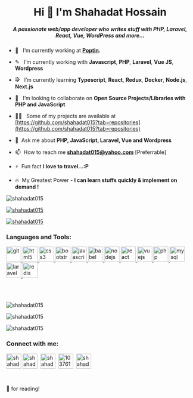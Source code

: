 <h1 align="center">Hi 👋 I'm Shahadat Hossain</h1>

<h5 align="center">A passionate web/app developer who writes stuff with PHP, Laravel, React, Vue, WordPress and more...</h5>


- 🔭  &nbsp; I’m currently working at **[Poptin](https://poptin.com).**

- ✎ &nbsp; I’m currently working with **Javascript**, **PHP**, **Laravel**, **Vue JS**, **Wordpress**

- ⭆  &nbsp; I’m currently learning **Typescript**, **React**, **Redux**, **Docker**, **Node.js**, **Next.js**

- 👯  &nbsp; I’m looking to collaborate on **Open Source Projects/Libraries with PHP and JavaScript**

- 👨‍💻  &nbsp; Some of my projects are available at [https://github.com/shahadat015?tab=repositories](https://github.com/shahadat015?tab=repositories)

- 💬  &nbsp;Ask me about **PHP, JavaScript, Laravel, Vue and Wordpress**

- 📫  &nbsp;How to reach me **shahadat015@yahoo.com** [Preferrable]

- ⚡  &nbsp;Fun fact **I love to travel...:P**

- 🔥 &nbsp;My Greatest Power - **I can learn stuffs quickly & implement on demand !**


<p align="left"> <img src="https://komarev.com/ghpvc/?username=shahadat015&label=Profile%20views&color=0e75b6&style=flat" alt="shahadat015" /> </p>

<p align="left"> <a href="https://github.com/ryo-ma/github-profile-trophy"><img src="https://github-profile-trophy.vercel.app/?username=shahadat015" alt="shahadat015" /></a> </p>

<p align="left"> <a href="https://twitter.com/shahadat015" target="blank"><img src="https://img.shields.io/twitter/follow/shahadat015?logo=twitter&style=for-the-badge" alt="shahadat015" /></a> </p>
<h3 align="left">Languages and Tools:</h3>

<p align="left"><a href="https://git-scm.com/" target="_blank"> <img src="https://www.vectorlogo.zone/logos/git-scm/git-scm-icon.svg" alt="git" width="40" height="40"/> </a> <a href="https://www.w3.org/html/" target="_blank"> <img src="https://img.icons8.com/dusk/64/000000/html-5.png" alt="html5" width="40" height="40"/> </a><a href="https://www.w3schools.com/css/" target="_blank"> <img src="https://img.icons8.com/color/48/000000/css3.png" alt="css3" width="40" height="40"/> </a><a href="https://getbootstrap.com" target="_blank"> <img src="https://img.icons8.com/color/48/000000/bootstrap.png" alt="bootstrap" width="40" height="40"/> </a><a href="https://developer.mozilla.org/en-US/docs/Web/JavaScript" target="_blank"> <img src="https://img.icons8.com/color/48/000000/javascript.png" alt="javascript" width="40" height="40"/> </a><a href="https://babeljs.io/" target="_blank"> <img src="https://img.icons8.com/wired/64/000000/babel.png" alt="babel" width="40" height="40"/> </a><a href="https://nodejs.org" target="_blank"> <img src="https://img.icons8.com/color/48/000000/nodejs.png" alt="nodejs" width="40" height="40"/> </a><a href="https://reactjs.org/" target="_blank"> <img src="https://img.icons8.com/plasticine/48/000000/react.png" alt="react" width="40" height="40"/> </a><a href="https://vuejs.org/" target="_blank"> <img src="https://img.icons8.com/color/48/000000/vue-js.png" alt="vuejs" width="40" height="40"/> </a><a href="https://www.php.net" target="_blank"> <img src="https://img.icons8.com/color/48/000000/php.png" alt="php" width="40" height="40"/> </a><a href="https://www.mysql.com/" target="_blank"> <img src="https://img.icons8.com/color/48/000000/mysql.png" alt="mysql" width="40" height="40"/> </a><a href="https://laravel.com/" target="_blank"> <img src="https://img.icons8.com/fluent/48/000000/laravel.png" alt="laravel" width="40" height="40"/> </a><a href="https://redis.io" target="_blank"> <img src="https://img.icons8.com/color/48/000000/redis.png" alt="redis" width="40" height="40"/></a></p>

<br />

<br />
<p align="left"><img src="https://github-readme-stats.vercel.app/api/top-langs?username=shahadat015&show_icons=true&locale=en&layout=compact&theme=radical" alt="shahadat015" /></p>

<p><img align="center" src="https://github-readme-stats.vercel.app/api?username=shahadat015&show_icons=true&locale=en&theme=radical" alt="shahadat015" /></p>

<p><img align="center" src="https://github-readme-streak-stats.herokuapp.com/?user=shahadat015&theme=radical" alt="shahadat015" /></p>


<h3 align="left">Connect with me:</h3>

<p align="left"><a href="mailto:shahadat015@yahoo.com" target="blank"><img align="center" src="https://img.icons8.com/color/64/000000/gmail-new.png" alt="shahadat015" height="40" width="40" /></a>&nbsp;<a href="https://twitter.com/shahadat015" target="blank" ><img align="center" src="https://img.icons8.com/cute-clipart/64/000000/twitter.png" alt="shahadat015" height="40" width="40" /></a> &nbsp;<a href="https://www.linkedin.com/in/shahadat015/" target="blank"><img align="center" src="https://image.flaticon.com/icons/png/512/174/174857.png" alt="shahadat015" height="40" width="40" /></a> &nbsp;<a href="https://stackoverflow.com/users/10376111/shahadat-hossain" target="blank"><img align="center" src="https://img2.pngio.com/stackoverflow-icon-stack-overflow-png-512_512.png" alt="10376111/shahadat-hossain" height="40" width="40" /></a> &nbsp;<a href="https://fb.com/shahadat015" target="blank"><img align="center" src="https://upload.wikimedia.org/wikipedia/commons/4/44/Facebook_Logo.png" alt="shahadat015" height="40" width="40" /></a> &nbsp;</p>
<br />


🙏 for reading!
